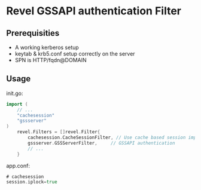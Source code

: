 Revel GSSAPI authentication Filter
==================================

Prerequisities
--------------

* A working kerberos setup
* keytab & krb5.conf setup correctly on the server
* SPN is HTTP/fqdn@DOMAIN

Usage
-----

init.go:

```go
import (
    // ...
    "cachesession"
    "gssserver"
)
    revel.Filters = []revel.Filter{
        cachesession.CacheSessionFilter, // Use cache based session implementation.
        gssserver.GSSServerFilter,     // GSSAPI authentication
        // ...
    }
```
app.conf:

```go
# cachesession
session.iplock=true
```
